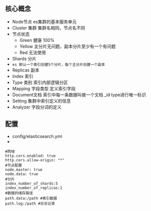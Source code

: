 ## 核心概念
- Node节点 es集群的基本服务单元
- Cluster 集群  集群名相同，节点名不同
- 节点状态
  - Green 健康 100%
  - Yellow 主分片无问题，副本分片至少有一个有问题
  - Red 无法使用
- Shards 分片 
- `es 默认一个索引创建5个分片，每个主分片创建一个副本`
- Replicas 副本
- Index 索引
- Type 类别 索引内部逻辑分区
- Mapping 字段类型 定义索引字段 
- Document文档 索引中每一条数据叫做一个文档 _id type进行唯一标识
- Setting 集群中索引定义的信息
- Analyzer 字段分词的定义

## 配置
- config/elasticsearch.yml
- 
```
#跨域
http.cors.enabled: true 
http.cors.allow-origin: "*"
#节点配置
node.master: true
node.data: true
#分片
index_number_of_shards:5
index_number_of_replicas:1
#数据的储存路径
path.data:/path #索引数据
path.log:/path #日志记录
````